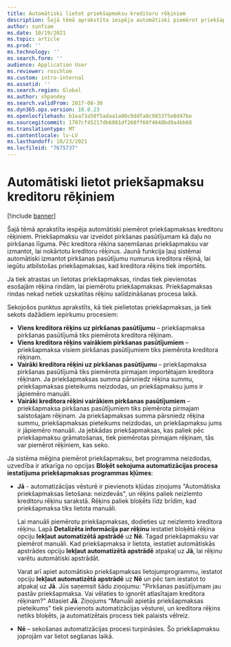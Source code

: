 ```yaml
---
title: Automātiski lietot priekšapmaksu kreditoru rēķiniem
description: Šajā tēmā aprakstīta iespēja automātiski piemērot priekšapmaksas kreditoru rēķiniem.
author: sunfzam
ms.date: 10/19/2021
ms.topic: article
ms.prod: ''
ms.technology: ''
ms.search.form: ''
audience: Application User
ms.reviewer: roschlom
ms.custom: intro-internal
ms.assetid: ''
ms.search.region: Global
ms.author: shpandey
ms.search.validFrom: 2017-08-30
ms.dyn365.ops.version: 10.0.23
ms.openlocfilehash: b1ea73a50f5adaa1a00c9ddfa8c983375e0d47be
ms.sourcegitcommit: 1707cf45217db6801df260ff60f4648bd9a4bb68
ms.translationtype: MT
ms.contentlocale: lv-LV
ms.lasthandoff: 10/23/2021
ms.locfileid: "7675737"
---
```

# <a name="automatically-apply-to-vendor-invoices"></a>Automātiski lietot priekšapmaksu kreditoru rēķiniem

[!include [banner](../includes/banner.md)]

Šajā tēmā aprakstīta iespēja automātiski piemērot priekšapmaksas kreditoru rēķiniem. Priekšapmaksu var izveidot pirkšanas pasūtījumam kā daļu no pirkšanas līguma. Pēc kreditora rēķina saņemšanas priekšapmaksu var izmantot, lai nokārtotu kreditoru rēķinus. Jaunā funkcija ļauj sistēmai automātiski izmantot pirkšanas pasūtījumu numurus kreditora rēķinā, lai iegūtu atbilstošas priekšapmaksas, kad kreditora rēķins tiek importēts.

Ja tiek atrastas un lietotas priekšapmaksas, rindas tiek pievienotas esošajām rēķina rindām, lai piemērotu priekšapmaksas. Priekšapmaksas rindas nekad netiek uzskatītas rēķinu salīdzināšanas procesa laikā.

Sekojošos punktus aprakstīts, kā tiek pielietotas priekšapmaksas, ja tiek sekots dažādiem iepirkumu procesiem:

- **Viens kreditora rēķins uz pirkšanas pasūtījumu** – priekšapmaksa pirkšanas pasūtījumā tiks piemērota kreditora rēķinam.
- **Viens kreditora rēķins vairākiem pirkšanas pasūtījumiem** – priekšapmaksa visiem pirkšanas pasūtījumiem tiks piemērota kreditora rēķinam.
- **Vairāki kreditora rēķini uz pirkšanas pasūtījumu** – priekšapmaksa pirkšanas pasūtījumā tiks piemērota pirmajam importētajam kreditora rēķinam. Ja priekšapmaksas summa pārsniedz rēķina summu, priekšapmaksas pieteikums neizdodas, un priekšapmaksu jums ir jāpiemēro manuāli.
- **Vairāki kreditora rēķini vairākiem pirkšanas pasūtījumiem** – priekšapmaksa pirkšanas pasūtījumiem tiks piemērota pirmajam saistošajam rēķinam. Ja priekšapmaksas summa pārsniedz rēķina summu, priekšapmaksas pieteikums neizdodas, un priekšapmaksu jums ir jāpiemēro manuāli. Ja jebkādas priekšapmaksas, kas paliek pēc priekšapmaksu grāmatošanas, tiek piemērotas pirmajam rēķinam, tās var piemērot rēķiniem, kas seko.

Ja sistēma mēģina piemērot priekšapmaksu, bet programma neizdodas, uzvedība ir atkarīga no opcijas **Bloķēt sekojuma automatizācijas procesa iestatījuma priekšapmaksas programmas kļūmes**:

- **Jā** - automatizācijas vēsturē ir pievienots kļūdas ziņojums "Automātiska priekšapmaksas lietošana: neizdevās", un rēķins paliek neizlemto kreditoru rēķinu sarakstā. Rēķins paliek bloķēts līdz brīdim, kad priekšapmaksa tiks lietota manuāli.

    Lai manuāli piemērotu priekšapmaksas, dodieties uz neizlemto kreditora rēķinu. Lapā **Detalizēta informācija par rēķinu** iestatiet bloķētā rēķina opciju **Iekļaut automatizētā apstrādē** uz **Nē**. Tagad priekšapmaksu var piemērot manuāli. Kad priekšapmaksa ir lietota, iestatiet automātiskās apstrādes opciju **Iekļaut automatizētā apstrādē** atpakaļ uz **Jā**, lai rēķinu varētu automātiski apstrādāt.

    Varat arī apiet automātisko priekšapmaksas lietojumprogrammu, iestatot opciju **Iekļaut automatizētā apstrādē** uz **Nē** un pēc tam iestatot to atpakaļ uz **Jā**. Jūs saņemsit šādu ziņojumu: "Pirkšanas pasūtījumam jau pastāv priekšapmaksa. Vai vēlaties to ignorēt atlasītajam kreditora rēķinam?" Atlasiet **Jā**. Ziņojums "Manuāli apietās priekšapmaksas pieteikums" tiek pievienots automatizācijas vēsturei, un kreditora rēķins netiks bloķēts, ja automatizētais process tiek palaists vēlreiz.

- **Nē** – sekošanas automatizācijas procesi turpināsies. Šo priekšapmaksu joprojām var lietot segšanas laikā.
